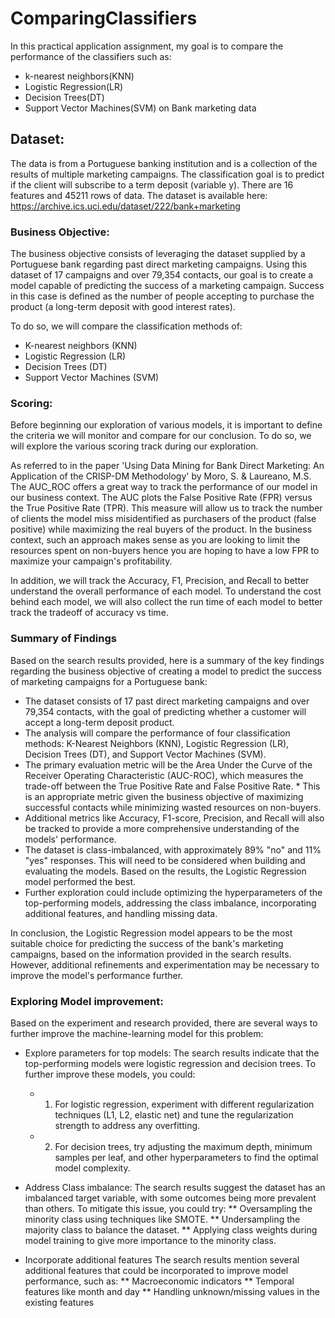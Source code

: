 # ComparingClassifiers
In this practical application assignment, my goal is to compare the performance of the classifiers such as:
  * k-nearest neighbors(KNN)
  * Logistic Regression(LR)
  * Decision Trees(DT) 
  * Support Vector Machines(SVM)
on Bank marketing data

## Dataset: 
The data is from a Portuguese banking institution and is a collection of the results of multiple marketing campaigns. The classification goal is to predict if the client will subscribe to a term deposit (variable y). There are 16 features and 45211 rows of data.
The dataset is available here: https://archive.ics.uci.edu/dataset/222/bank+marketing

### Business Objective:  

The business objective consists of leveraging the dataset supplied by a Portuguese bank regarding past direct marketing campaigns. Using this dataset of 17 campaigns and over 79,354 contacts, our goal is to create a model capable of predicting the success of a marketing campaign. Success in this case is defined as the number of people accepting to purchase the product (a long-term deposit with good interest rates).  

To do so, we will compare the classification methods of:  
* K-nearest neighbors (KNN)
* Logistic Regression (LR)
* Decision Trees (DT)
* Support Vector Machines (SVM)


### Scoring:

Before beginning our exploration of various models, it is important to define the criteria we will monitor and compare for our conclusion. To do so, we will explore the various scoring track during our exploration.  

As referred to in the paper 'Using Data Mining for Bank Direct Marketing: An Application of the CRISP-DM Methodology' by Moro, S. & Laureano, M.S. The AUC_ROC offers a great way to track the performance of our model in our business context. The AUC plots the False Positive Rate (FPR) versus the True Positive Rate (TPR). This measure will allow us to track the number of clients the model miss misidentified as purchasers of the product (false positive) while maximizing the real buyers of the product. In the business context, such an approach makes sense as you are looking to limit the resources spent on non-buyers hence you are hoping to have a low FPR to maximize your campaign's profitability.  

In addition, we will track the Accuracy, F1, Precision, and Recall to better understand the overall performance of each model. To understand the cost behind each model, we will also collect the run time of each model to better track the tradeoff of accuracy vs time.


### Summary of Findings
Based on the search results provided, here is a summary of the key findings regarding the business objective of creating a model to predict the success of marketing campaigns for a Portuguese bank:
* The dataset consists of 17 past direct marketing campaigns and over 79,354 contacts, with the goal of predicting whether a customer will accept a long-term deposit product.
* The analysis will compare the performance of four classification methods: K-Nearest Neighbors (KNN), Logistic Regression (LR), Decision Trees (DT), and Support Vector Machines (SVM).
* The primary evaluation metric will be the Area Under the Curve of the Receiver Operating Characteristic (AUC-ROC), which measures the trade-off between the True Positive Rate and False Positive Rate. * This is an appropriate metric given the business objective of maximizing successful contacts while minimizing wasted resources on non-buyers.
* Additional metrics like Accuracy, F1-score, Precision, and Recall will also be tracked to provide a more comprehensive understanding of the models' performance.
* The dataset is class-imbalanced, with approximately 89% "no" and 11% "yes" responses. This will need to be considered when building and evaluating the models.
Based on the results, the Logistic Regression model performed the best.
* Further exploration could include optimizing the hyperparameters of the top-performing models, addressing the class imbalance, incorporating additional features, and handling missing data.

In conclusion, the Logistic Regression model appears to be the most suitable choice for predicting the success of the bank's marketing campaigns, based on the information provided in the search results. However, additional refinements and experimentation may be necessary to improve the model's performance further.

### Exploring Model improvement:
Based on the experiment and research provided, there are several ways to further improve the machine-learning model for this problem:
* Explore parameters for top models:
  The search results indicate that the top-performing models were logistic regression and decision trees. To further improve these models, you could:
  * 1. For logistic regression, experiment with different regularization techniques (L1, L2, elastic net) and tune the regularization strength to address any overfitting.
  * 2. For decision trees, try adjusting the maximum depth, minimum samples per leaf, and other hyperparameters to find the optimal model complexity.

* Address Class imbalance:
  The search results suggest the dataset has an imbalanced target variable, with some outcomes being more prevalent than others. To mitigate this issue, you could try:
  ** Oversampling the minority class using techniques like SMOTE.
  ** Undersampling the majority class to balance the dataset.
  ** Applying class weights during model training to give more importance to the minority class.
  
* Incorporate additional features
  The search results mention several additional features that could be incorporated to improve model performance, such as:
   ** Macroeconomic indicators
   ** Temporal features like month and day
   ** Handling unknown/missing values in the existing features
  
